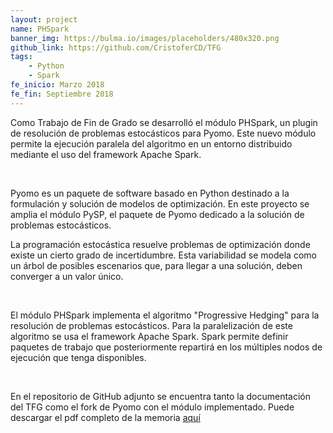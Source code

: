 ```yaml
---
layout: project
name: PHSpark
banner_img: https://bulma.io/images/placeholders/480x320.png
github_link: https://github.com/CristoferCD/TFG
tags:
    - Python
    - Spark
fe_inicio: Marzo 2018
fe_fin: Septiembre 2018
---
```


Como Trabajo de Fin de Grado se desarrolló el módulo PHSpark, un plugin de resolución de problemas estocásticos para Pyomo. Este nuevo módulo permite la ejecución paralela del algoritmo en un entorno distribuido mediante el uso del framework Apache Spark.

<br/>

Pyomo es un paquete de software basado en Python destinado a la formulación y solución de modelos de optimización. En este proyecto se amplia el módulo PySP, el paquete de Pyomo dedicado a la solución de problemas estocásticos. 

La programación estocástica resuelve problemas de optimización donde existe un cierto grado de incertidumbre. Esta variabilidad se modela como un árbol de posibles escenarios que, para llegar a una solución, deben converger a un valor único.

<br/>

El módulo PHSpark implementa el algoritmo "Progressive Hedging" para la resolución de problemas estocásticos. Para la paralelización de este algoritmo se usa el framework Apache Spark. Spark permite definir paquetes de trabajo que posteriormente repartirá en los múltiples nodos de ejecución que tenga disponibles.

<br/>

En el repositorio de GitHub adjunto se encuentra tanto la documentación del TFG como el fork de Pyomo con el módulo implementado. Puede descargar el pdf completo de la memoria [aquí](https://raw.githubusercontent.com/CristoferCD/TFG/master/Documentaci%C3%B3n/Memoria/traballo.pdf)